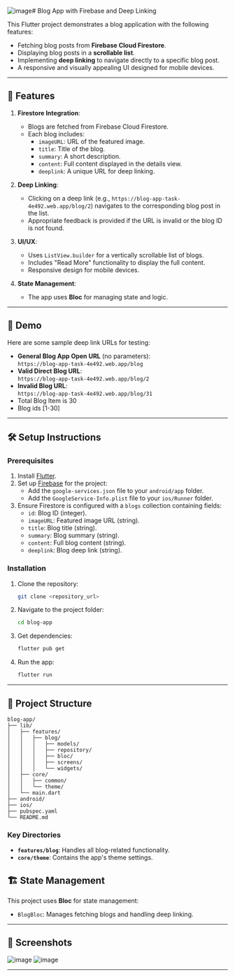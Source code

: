 ![image](https://github.com/user-attachments/assets/2a3263af-d6f7-452e-bbec-571b4d062669)# Blog App with Firebase and Deep Linking

This Flutter project demonstrates a blog application with the following features:
- Fetching blog posts from **Firebase Cloud Firestore**.
- Displaying blog posts in a **scrollable list**.
- Implementing **deep linking** to navigate directly to a specific blog post.
- A responsive and visually appealing UI designed for mobile devices.

---

## 🌟 Features
1. **Firestore Integration**:
   - Blogs are fetched from Firebase Cloud Firestore.
   - Each blog includes:
     - `imageURL`: URL of the featured image.
     - `title`: Title of the blog.
     - `summary`: A short description.
     - `content`: Full content displayed in the details view.
     - `deeplink`: A unique URL for deep linking.

2. **Deep Linking**:
   - Clicking on a deep link (e.g., `https://blog-app-task-4e492.web.app/blog/2`) navigates to the corresponding blog post in the list.
   - Appropriate feedback is provided if the URL is invalid or the blog ID is not found.

3. **UI/UX**:
   - Uses `ListView.builder` for a vertically scrollable list of blogs.
   - Includes "Read More" functionality to display the full content.
   - Responsive design for mobile devices.

4. **State Management**:
   - The app uses **Bloc** for managing state and logic.

---

## 🚀 Demo
Here are some sample deep link URLs for testing:
- **General Blog App Open URL** (no parameters):  
  `https://blog-app-task-4e492.web.app/blog`
- **Valid Direct Blog URL**:  
  `https://blog-app-task-4e492.web.app/blog/2`
- **Invalid Blog URL**:  
  `https://blog-app-task-4e492.web.app/blog/31`
- Total Blog Item is 30
- Blog ids [1-30]
---

## 🛠️ Setup Instructions

### Prerequisites
1. Install [Flutter](https://flutter.dev/docs/get-started/install).
2. Set up [Firebase](https://firebase.google.com/docs/flutter/setup) for the project:
   - Add the `google-services.json` file to your `android/app` folder.
   - Add the `GoogleService-Info.plist` file to your `ios/Runner` folder.
3. Ensure Firestore is configured with a `blogs` collection containing fields:
   - `id`: Blog ID (integer).
   - `imageURL`: Featured image URL (string).
   - `title`: Blog title (string).
   - `summary`: Blog summary (string).
   - `content`: Full blog content (string).
   - `deeplink`: Blog deep link (string).

### Installation
1. Clone the repository:
   ```bash
   git clone <repository_url>
   ```
2. Navigate to the project folder:
   ```bash
   cd blog-app
   ```
3. Get dependencies:
   ```bash
   flutter pub get
   ```
4. Run the app:
   ```bash
   flutter run
   ```

---

## 📂 Project Structure
```
blog-app/
├── lib/
│   ├── features/
│   │   ├── blog/
│   │   │   ├── models/
│   │   │   ├── repository/
│   │   │   ├── bloc/
│   │   │   ├── screens/
│   │   │   └── widgets/
│   ├── core/
│   │   ├── common/
│   │   └── theme/
│   └── main.dart
├── android/
├── ios/
├── pubspec.yaml
└── README.md
```

### Key Directories
- **`features/blog`**: Handles all blog-related functionality.
- **`core/theme`**: Contains the app's theme settings.


## 🏗️ State Management
This project uses **Bloc** for state management:
- `BlogBloc`: Manages fetching blogs and handling deep linking.

---

## 📸 Screenshots
![image](https://github.com/user-attachments/assets/b04835f5-8ec9-4f68-9d70-0d8f00781143)
![image](https://github.com/user-attachments/assets/42f12246-270a-410d-ae18-d317358322f1)


--------------------------------------------------------------------------------------------------
